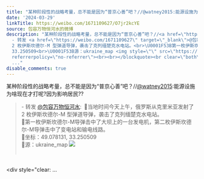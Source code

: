 ```yaml
---
title: "某种阶段性的战略考量，总不能是因为“普京心善”吧？//@watney2015:能源设施为啥现在才打呢?因为影响居民?? - 转发 @包容万物恒河水:&ensp;\U0001F53B当地时间今天上..."
date: '2024-03-29'
linkTitle: https://weibo.com/1671109627/O7jr2kcYE
source: 包容万物恒河水的微博
description: "某种阶段性的战略考量，总不能是因为“普京心善”吧？//<a href=\"https://weibo.com/n/watney2015\">@watney2015</a>:能源设施为啥现在才打呢?因为影响居民??<br><blockquote>
  - 转发 <a href=\"https://weibo.com/1671109627\" target=\"_blank\">@包容万物恒河水</a>: \U0001F53B当地时间今天上午，俄罗斯从克里米亚发射了
  2 枚伊斯坎德尔-M 型弹道导弹，袭击了克列缅楚克水电站。<br>\U0001F53B第一枚伊斯坎德尔-M导弹击中了大坝上的一台发电机，第二枚伊斯坎德尔-M导弹击中了变电站和输电线路。<br>\U0001F53B坐标：49.078131,
  33.250509<br>\U0001F53B源：ukraine_map <img style=\"\" src=\"https://tvax3.sinaimg.cn/large/639b1bfbly1ho8cmao92lj21cl11b4qp.jpg\"
  referrerpolicy=\"no-referrer\"><br><br></blockquote><br clear=\"both\"><div style=\"clear:
  ..."
disable_comments: true
---
```

某种阶段性的战略考量，总不能是因为“普京心善”吧？//<a href="https://weibo.com/n/watney2015">@watney2015</a>:能源设施为啥现在才打呢?因为影响居民??<br><blockquote> - 转发 <a href="https://weibo.com/1671109627" target="_blank">@包容万物恒河水</a>: 🔻当地时间今天上午，俄罗斯从克里米亚发射了 2 枚伊斯坎德尔-M 型弹道导弹，袭击了克列缅楚克水电站。<br>🔻第一枚伊斯坎德尔-M导弹击中了大坝上的一台发电机，第二枚伊斯坎德尔-M导弹击中了变电站和输电线路。<br>🔻坐标：49.078131, 33.250509<br>🔻源：ukraine_map <img style="" src="https://tvax3.sinaimg.cn/large/639b1bfbly1ho8cmao92lj21cl11b4qp.jpg" referrerpolicy="no-referrer"><br><br></blockquote><br clear="both"><div style="clear: ...